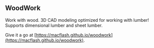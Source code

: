 ## WoodWork

Work with wood. 3D CAD modeling optimized for working with lumber! Supports dimensional lumber and sheet lumber.

Give it a go at [https://macflash.github.io/woodwork](https://macflash.github.io/woodwork).